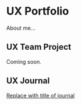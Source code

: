 # UX Portfolio

About me...

## UX Team Project

Coming soon.

## UX Journal

[Replace with title of journal](j01/)
